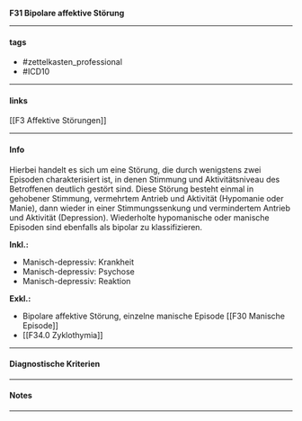 __F31 Bipolare affektive Störung__

___________________________________________
#### tags

- #zettelkasten_professional
- #ICD10 
___________________________________________
#### links

[[F3 Affektive Störungen]]

___________________________________________
#### Info
Hierbei handelt es sich um eine Störung, die durch wenigstens zwei Episoden charakterisiert ist, in denen Stimmung und Aktivitätsniveau des Betroffenen deutlich gestört sind. Diese Störung besteht einmal in gehobener Stimmung, vermehrtem Antrieb und Aktivität (Hypomanie oder Manie), dann wieder in einer Stimmungssenkung und vermindertem Antrieb und Aktivität (Depression). Wiederholte hypomanische oder manische Episoden sind ebenfalls als bipolar zu klassifizieren.

__Inkl.:__
- Manisch-depressiv: Krankheit  
- Manisch-depressiv: Psychose  
- Manisch-depressiv: Reaktion

__Exkl.:__
- Bipolare affektive Störung, einzelne manische Episode [[F30 Manische Episode]]
- [[F34.0 Zyklothymia]]
___________________________________________
#### Diagnostische Kriterien

___________________________________________
#### Notes

___________________________________________

